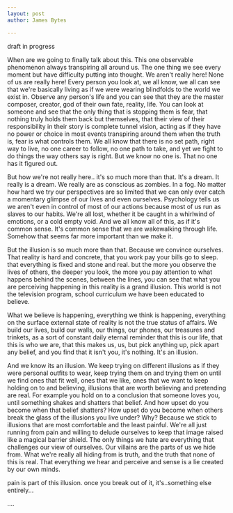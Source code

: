 ```yaml
---
layout: post
author: James Bytes

---
```


draft in progress

When are we going to finally talk about this.
This one observable phenomenon always transpiring all around us.
The one thing we see every moment but have difficulty putting into
thought.
We aren't really here! None of us are really here! Every person you look at,
we all know, we all can see that we're basically living as if we were wearing
blindfolds to the world we exist in.
Observe any person's life and you can see that they are the master composer,
creator, god of their own fate, reality, life. You can look at someone and
see that the only thing that is stopping them is fear, that nothing truly
holds them back but themselves, that their view of their responsibility in
their story is complete tunnel vision, acting as if they have no power or
choice in most events transpiring around them when the truth is, fear
is what controls them.
We all know that there is no set path, right way to live, no one career to follow,
no one path to take, and yet we fight to do things the way others say is right.
But we know no one is. That no one has it figured out.

But how we're not really here.. it's so much more than that. It's a dream.
It really is a dream. We really are as conscious as zombies. In a fog. No
matter how hard we try our perspectives are so limited that we can only ever
catch a momentary glimpse of our lives and even ourselves. Psychology tells us
we aren't even in control of most of our actions because most of us run as
slaves to our habits. We're all lost, whether it be caught in a whirlwind of
emotions, or a cold empty void. And we all know all of this,
as if it's common sense.
It's common sense that we are wakewalking through life.
Somehow that seems far more important than we make it.


But the illusion is so much more than that. Because we convince ourselves.
That reality is hard and concrete, that you work pay your bills go to sleep.
that everything is fixed and stone and real. but the more you observe the lives
of others, the deeper you look, the more you pay attention to what happens
behind the scenes, between the lines, you can see that what you are perceiving
happening in this reality is a grand illusion. This world is not the television
program, school curriculum we have been educated to believe.

What we believe is happening, everything we think is happening, everything on the
surface external state of reality is not the true status of affairs.
We build our lives, build our walls, our things, our phones, our treasures and trinkets,
as a sort of constant daily eternal reminder that this is our life, that this is who we are,
that this makes us, us, but pick anything up, pick apart any belief, and you find that it isn't
you, it's nothing. It's an illusion.

And we know its an illusion. We keep trying on different illusions as if they were personal outfits to wear,
keep trying them on and trying them on until we find ones that fit well, ones that we like, ones that we
want to keep holding on to and believing, illusions that are worth believing and pretending are real.
For example you hold on to a conclusion that someone loves you, until something shakes and shatters that belief.
And how upset do you become when that belief shatters? How upset do you become when others break the
glass of the illusions you live under? Why?  Because we stick to illusions that are most comfortable and
the least painful. We're all just running from pain and willing to delude ourselves to keep that image raised
like a magical barrier shield. The only things we hate are everything that challenges our view of ourselves.
Our villains are the parts of us we hide from. What we're really all hiding from is truth, and the
truth that none of this is real. That everything we hear and perceive and sense is a lie created by our
own minds.

pain is part of this illusion. once you break out of it, it's..something else
entirely...



....
